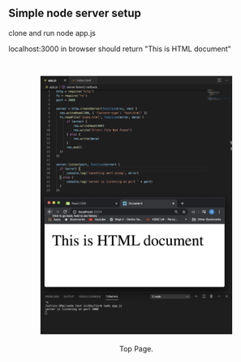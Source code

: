 ## Simple node server setup

clone and run node app.js

localhost:3000 in browser should return
"This is HTML document"

<br>
<p align="center">
<img src="public/nodetest.png" width="75%">
<br><br>
  Top Page.
</p>
<br>